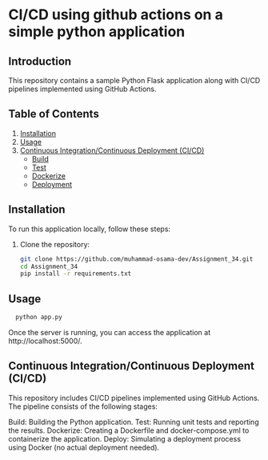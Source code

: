 # CI/CD using github actions on a simple python application 

## Introduction

This repository contains a sample Python Flask application along with CI/CD pipelines implemented using GitHub Actions.

## Table of Contents

1. [Installation](#installation)
2. [Usage](#usage)
3. [Continuous Integration/Continuous Deployment (CI/CD)](#continuous-integrationcontinuous-deployment-cicd)
    - [Build](#build)
    - [Test](#test)
    - [Dockerize](#dockerize)
    - [Deployment](#deployment)


## Installation

To run this application locally, follow these steps:

1. Clone the repository:
   ```bash
   git clone https://github.com/muhammad-osama-dev/Assignment_34.git
   cd Assignment_34
   pip install -r requirements.txt
   ```
## Usage 
 ```bash
   python app.py
   ```
Once the server is running, you can access the application at http://localhost:5000/.

## Continuous Integration/Continuous Deployment (CI/CD)

This repository includes CI/CD pipelines implemented using GitHub Actions. The pipeline consists of the following stages:

Build: Building the Python application.
Test: Running unit tests and reporting the results.
Dockerize: Creating a Dockerfile and docker-compose.yml to containerize the application.
Deploy: Simulating a deployment process using Docker (no actual deployment needed).
 

